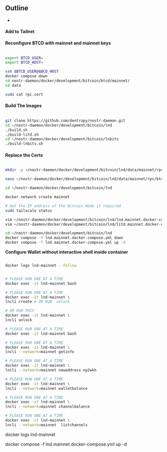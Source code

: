 ## Outline

* 


#### Add to Tailnet

#### Reconfigure BTCD with mainnet and mainnet keys

``` bash

export BTCD_USER=
export BTCD_HOST=

ssh $BTCD_USER@$BCD_HOST
docker compose down
cd nostr-daemon/docker/development/bitcoin/btcd/mainnet/
cd data

sudo cat rpc.cert

```

#### Build The Images

``` bash

git clone https://github.com/dentropy/nostr-daemon.git
cd ~/nostr-daemon/docker/development/bitcoin/lnd
./build.sh
./build-litd.sh
cd ~/nostr-daemon/docker/development/bitcoin/lnbits
./build-lnbits.sh

```

#### Replace the Certs

``` bash

mkdir -p ~/nostr-daemon/docker/development/bitcoin/lnd/data/mainnet/rpc

nano ~/nostr-daemon/docker/development/bitcoin/lnd/data/mainnet/rpc/btcd.cert

cd ~/nostr-daemon/docker/development/bitcoin/lnd

docker network create mainnet

# Get the IP address of the Bitcoin Node if required
sudo tailscale status

vim ~/nostr-daemon/docker/development/bitcoin/lnd/lnd.mainnet.docker-compose.yml
vim ~/nostr-daemon/docker/development/bitcoin/lnd/litd.mainnet.docker-compose.yml

cd ~/nostr-daemon/docker/development/bitcoin/lnd
docker compose -f lnd.mainnet.docker-compose.yml down
docker compose -f lnd.mainnet.docker-compose.yml up -d


```

**Configure Wallet without interactive shell inside container**
``` bash

docker logs lnd-mainnet --follow


# PLEASE RUN ONE AT A TIME
docker exec -it lnd-mainnet bash

# PLEASE RUN ONE AT A TIME
docker exec -it lnd-mainnet \
lncli create # OR RUN  unlock

# OR RUN THIS
docker exec -it lnd-mainnet \
lncli unlock

# PLEASE RUN ONE AT A TIME
docker exec -it lnd-mainnet bash

# PLEASE RUN ONE AT A TIME
docker exec -it lnd-mainnet \
lncli --network=mainnet getinfo

# PLEASE RUN ONE AT A TIME
docker exec -it lnd-mainnet \
lncli --network=mainnet newaddress np2wkh

# PLEASE RUN ONE AT A TIME
docker exec -it lnd-mainnet \
lncli --network=mainnet walletbalance

# PLEASE RUN ONE AT A TIME
docker exec -it lnd-mainnet \
lncli --network=mainnet channelbalance

# PLEASE RUN ONE AT A TIME
docker exec -it lnd-mainnet \
lncli --network=mainnet  listchannels

```

docker logs lnd-mainnet

docker compose -f lnd.mainnet.docker-compose.yml up -d



```